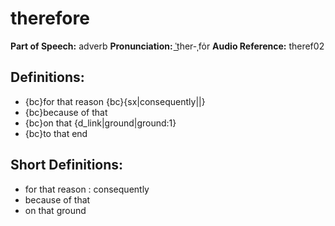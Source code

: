 # therefore

**Part of Speech:** adverb
**Pronunciation:** ˈt͟her-ˌfȯr
**Audio Reference:** theref02

## Definitions:
- {bc}for that reason {bc}{sx|consequently||}
- {bc}because of that
- {bc}on that {d_link|ground|ground:1}
- {bc}to that end

## Short Definitions:
- for that reason : consequently
- because of that
- on that ground
